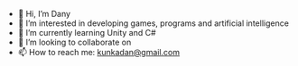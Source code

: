 - 👋 Hi, I’m Dany
- 👀 I’m interested in developing games, programs and artificial intelligence
- 🌱 I’m currently learning Unity and C#
- 💞️ I’m looking to collaborate on 
- 📫 How to reach me: kunkadan@gmail.com

